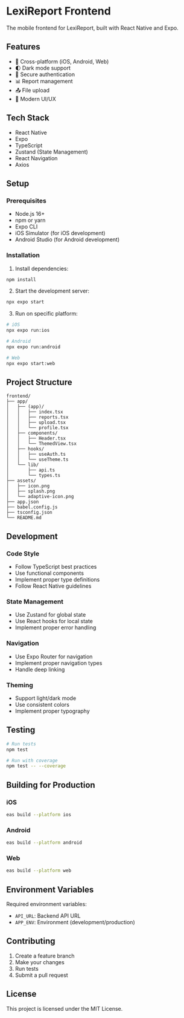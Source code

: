 # LexiReport Frontend

The mobile frontend for LexiReport, built with React Native and Expo.

## Features

- 📱 Cross-platform (iOS, Android, Web)
- 🌓 Dark mode support
- 🔐 Secure authentication
- 📊 Report management
- 📤 File upload
- 🎨 Modern UI/UX

## Tech Stack

- React Native
- Expo
- TypeScript
- Zustand (State Management)
- React Navigation
- Axios

## Setup

### Prerequisites
- Node.js 16+
- npm or yarn
- Expo CLI
- iOS Simulator (for iOS development)
- Android Studio (for Android development)

### Installation

1. Install dependencies:
```bash
npm install
```

2. Start the development server:
```bash
npx expo start
```

3. Run on specific platform:
```bash
# iOS
npx expo run:ios

# Android
npx expo run:android

# Web
npx expo start:web
```

## Project Structure

```
frontend/
├── app/
│   ├── (app)/
│   │   ├── index.tsx
│   │   ├── reports.tsx
│   │   ├── upload.tsx
│   │   └── profile.tsx
│   ├── components/
│   │   ├── Header.tsx
│   │   └── ThemedView.tsx
│   ├── hooks/
│   │   ├── useAuth.ts
│   │   └── useTheme.ts
│   └── lib/
│       ├── api.ts
│       └── types.ts
├── assets/
│   ├── icon.png
│   ├── splash.png
│   └── adaptive-icon.png
├── app.json
├── babel.config.js
├── tsconfig.json
└── README.md
```

## Development

### Code Style
- Follow TypeScript best practices
- Use functional components
- Implement proper type definitions
- Follow React Native guidelines

### State Management
- Use Zustand for global state
- Use React hooks for local state
- Implement proper error handling

### Navigation
- Use Expo Router for navigation
- Implement proper navigation types
- Handle deep linking

### Theming
- Support light/dark mode
- Use consistent colors
- Implement proper typography

## Testing

```bash
# Run tests
npm test

# Run with coverage
npm test -- --coverage
```

## Building for Production

### iOS
```bash
eas build --platform ios
```

### Android
```bash
eas build --platform android
```

### Web
```bash
eas build --platform web
```

## Environment Variables

Required environment variables:
- `API_URL`: Backend API URL
- `APP_ENV`: Environment (development/production)

## Contributing

1. Create a feature branch
2. Make your changes
3. Run tests
4. Submit a pull request

## License

This project is licensed under the MIT License.
